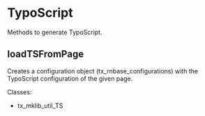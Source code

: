 TypoScript
==========

Methods to generate TypoScript.

loadTSFromPage
--------------

Creates a configuration object (tx\_rnbase\_configurations) with the TypoScript configuration of the given page.

Classes:

-   tx\_mklib\_util\_TS

